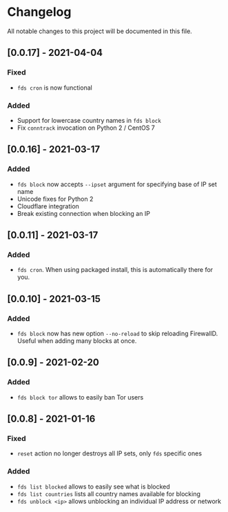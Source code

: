# Changelog
All notable changes to this project will be documented in this file.

## [0.0.17] - 2021-04-04
### Fixed
* `fds cron` is now functional
### Added
* Support for lowercase country names in `fds block`
* Fix `conntrack` invocation on Python 2 / CentOS 7

## [0.0.16] - 2021-03-17
### Added
* `fds block` now accepts `--ipset` argument for specifying base of IP set name
* Unicode fixes for Python 2
* Cloudflare integration
* Break existing connection when blocking an IP

## [0.0.11] - 2021-03-17
### Added
* `fds cron`. When using packaged install, this is automatically there for you.

## [0.0.10] - 2021-03-15
### Added
* `fds block` now has new option `--no-reload` to skip reloading FirewallD.
 Useful when adding many blocks at once. 
 
## [0.0.9] - 2021-02-20
### Added
* `fds block tor` allows to easily ban Tor users

## [0.0.8] - 2021-01-16
### Fixed
* `reset` action no longer destroys all IP sets, only `fds` specific ones 
### Added
* `fds list blocked` allows to easily see what is blocked 
* `fds list countries` lists all country names available for blocking
* `fds unblock <ip>` allows unblocking an individual IP address or network
